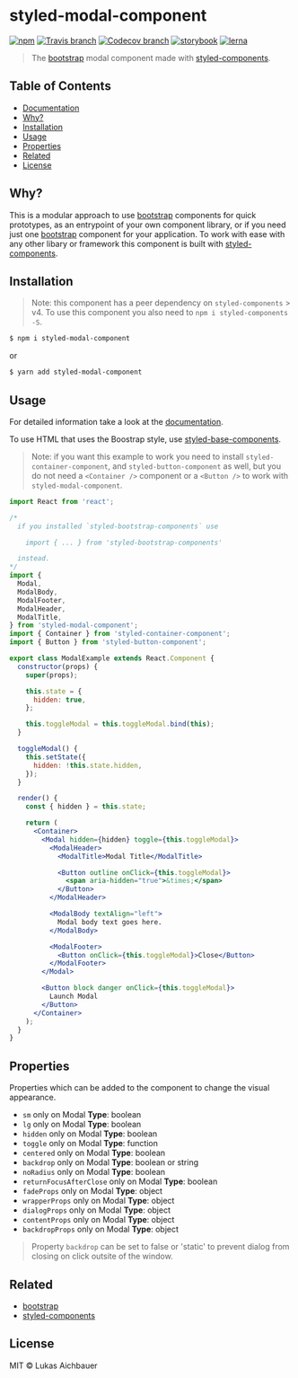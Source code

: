 # styled-modal-component

[![npm](https://img.shields.io/npm/v/styled-modal-component.svg?style=flat-square)](https://www.npmjs.com/package/styled-modal-component)
[![Travis branch](https://img.shields.io/travis/aichbauer/styled-bootstrap-components/master.svg?style=flat-square)](https://travis-ci.org/aichbauer/styled-bootstrap-components)
[![Codecov branch](https://img.shields.io/codecov/c/github/aichbauer/styled-bootstrap-components/master.svg?style=flat-square)](https://codecov.io/gh/aichbauer/styled-bootstrap-components)
[![storybook](https://img.shields.io/badge/docs%20with-storybook-f1618c.svg?style=flat-square)](https://aichbauer.github.io/styled-bootstrap-components)
[![lerna](https://img.shields.io/badge/maintained%20with-lerna-cc00ff.svg?style=flat-square)](https://lernajs.io/)

> The [bootstrap](https://getbootstrap.com) modal component made with [styled-components](https://styled-components.com).

## Table of Contents

* [Documentation](https://aichbauer.github.io/styled-bootstrap-components)
* [Why?](#why)
* [Installation](#installation)
* [Usage](#usage)
* [Properties](#properties)
* [Related](#related)
* [License](#license)

## Why?

This is a modular approach to use [bootstrap](https://getbootstrap.com) components for quick prototypes, as an entrypoint of your own component library, or if you need just one [bootstrap](https://getbootstrap.com) component for your application. To work with ease with any other libary or framework this component is built with [styled-components](https://styled-components.com).

## Installation

> Note: this component has a peer dependency on `styled-components` > v4. To use this component you also need to `npm i styled-components -S`.

```sh
$ npm i styled-modal-component
```

or

```sh
$ yarn add styled-modal-component
```

## Usage

For detailed information take a look at the [documentation](https://aichbauer.github.io/styled-bootstrap-components).

To use HTML that uses the Boostrap style, use [styled-base-components](https://github.com/aichbauer/styled-bootstrap-components/blob/master/packages/styled-base-components/README.md).

> Note: if you want this example to work you need to install `styled-container-component`, and `styled-button-component` as well, but you do not need a `<Container />` component or a `<Button />`  to work with `styled-modal-component`.

```jsx
import React from 'react';

/*
  if you installed `styled-bootstrap-components` use

    import { ... } from 'styled-bootstrap-components'

  instead.
*/
import {
  Modal,
  ModalBody,
  ModalFooter,
  ModalHeader,
  ModalTitle,
} from 'styled-modal-component';
import { Container } from 'styled-container-component';
import { Button } from 'styled-button-component';

export class ModalExample extends React.Component {
  constructor(props) {
    super(props);

    this.state = {
      hidden: true,
    };

    this.toggleModal = this.toggleModal.bind(this);
  }

  toggleModal() {
    this.setState({
      hidden: !this.state.hidden,
    });
  }

  render() {
    const { hidden } = this.state;

    return (
      <Container>
        <Modal hidden={hidden} toggle={this.toggleModal}>
          <ModalHeader>
            <ModalTitle>Modal Title</ModalTitle>

            <Button outline onClick={this.toggleModal}>
              <span aria-hidden="true">&times;</span>
            </Button>
          </ModalHeader>

          <ModalBody textAlign="left">
            Modal body text goes here.
          </ModalBody>

          <ModalFooter>
            <Button onClick={this.toggleModal}>Close</Button>
          </ModalFooter>
        </Modal>

        <Button block danger onClick={this.toggleModal}>
          Launch Modal
        </Button>
      </Container>
    );
  }
}
```

## Properties

Properties which can be added to the component to change the visual appearance.

* `sm` only on Modal **Type**: boolean
* `lg` only on Modal **Type**: boolean
* `hidden` only on Modal **Type**: boolean
* `toggle` only on Modal **Type**: function
* `centered` only on Modal **Type**: boolean
* `backdrop` only on Modal **Type**: boolean or string
* `noRadius` only on Modal **Type**: boolean
* `returnFocusAfterClose` only on Modal **Type**: boolean
* `fadeProps` only on Modal **Type**: object
* `wrapperProps` only on Modal **Type**: object
* `dialogProps` only on Modal **Type**: object
* `contentProps` only on Modal **Type**: object
* `backdropProps` only on Modal **Type**: object

> Property `backdrop` can be set to false or 'static' to prevent dialog from
> closing on click outsite of the window.

## Related

* [bootstrap](https://getbootstrap.com)
* [styled-components](https://styled-components.com)

## License

MIT © Lukas Aichbauer
